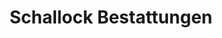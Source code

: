 ---
title: "Schallock Bestattungen"
url: /werder-havel/schallock-bestattungen/
shop: Bestattungen
---